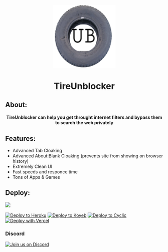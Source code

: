 <p align="center"><img src="apple-touch-icon.png" height="200px" width="200px">
</p>

<h1 align="center">TireUnblocker</h1> 

## About:

<h4 align="center">TireUnblocker can help you get throught internet filters and bypass them to search the web privately</h3>

## Features:
- Advanced Tab Cloaking
- Advanced About:Blank Cloaking (prevents site from showing on browser history)
- Extremely Clean UI
- Fast speeds and responce time
- Tons of Apps & Games
## Deploy:
<a href="https://render.com/deploy?repo=https://github.com/wheels522/TireUnblocker">
<img src="https://raw.githubusercontent.com/BinBashBanana/deploy-buttons/main/buttons/remade/render.svg"></img></a>

<a target="_blank" href="https://heroku.com/deploy/?template=https://github.com/wheels522/TirUnblocker"><img alt="Deploy to Heroku" src="https://binbashbanana.github.io/deploy-buttons/buttons/remade/heroku.svg"></a>
<a target="_blank" href="https://app.koyeb.com/deploy?type=git&repository=github.com/wheels522/TirUnblocker"><img alt="Deploy to Koyeb" src="https://binbashbanana.github.io/deploy-buttons/buttons/remade/koyeb.svg"></a>
<a target="_blank" href="https://app.cyclic.sh/api/app/deploy/wheels522/TirUnblocker"><img alt="Deploy to Cyclic" src="https://binbashbanana.github.io/deploy-buttons/buttons/remade/cyclic.svg"></a>
[![Deploy with Vercel](https://binbashbanana.github.io/deploy-buttons/buttons/remade/vercel.svg)](https://vercel.com/new/clone?repositoryurl=https://github.com/wheels522/TireUnblocker)

### Discord
[![Join us on Discord](https://invidget.switchblade.xyz/J4UkywTZ?theme=dark)](https://discord.com/invite/J4UkywTZ)
